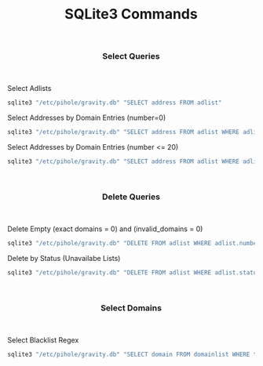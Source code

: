<br>

<h1 align="center">SQLite3 Commands</h1>

<br>

<h3 align="center">Select Queries</h3>

<br>

Select Adlists

```sh
sqlite3 "/etc/pihole/gravity.db" "SELECT address FROM adlist"
```

Select Addresses by Domain Entries (number=0)

```sh
sqlite3 "/etc/pihole/gravity.db" "SELECT address FROM adlist WHERE adlist.number=0"
```

Select Addresses by Domain Entries (number <= 20)

```sh
sqlite3 "/etc/pihole/gravity.db" "SELECT address FROM adlist WHERE adlist.number<=20"
```
<br>

<h3 align="center">Delete Queries</h3>

<br>

Delete Empty (exact domains = 0) and (invalid_domains = 0)

```sh
sqlite3 "/etc/pihole/gravity.db" "DELETE FROM adlist WHERE adlist.number=0 AND invalid_domains=0;"
```

Delete by Status (Unavailabe Lists)

```sh
sqlite3 "/etc/pihole/gravity.db" "DELETE FROM adlist WHERE adlist.status=4;"
```

<br>

<h3 align="center">Select Domains</h3>

<br>

Select Blacklist Regex

```sh
sqlite3 "/etc/pihole/gravity.db" "SELECT domain FROM domainlist WHERE type=3"
```

